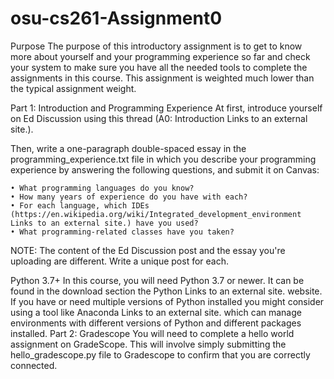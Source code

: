 # osu-cs261-Assignment0
Purpose
The purpose of this introductory assignment is to get to know more about yourself and your programming experience so far and check your system to make sure you have all the needed tools to complete the assignments in this course. This assignment is weighted much lower than the typical assignment weight.

Part 1: Introduction and Programming Experience
At first, introduce yourself on Ed Discussion using this thread (A0: Introduction Links to an external site.).

Then, write a one-paragraph double-spaced essay in the programming_experience.txt file in which you describe your programming experience by answering the following questions, and submit it on Canvas: 

    • What programming languages do you know?
    • How many years of experience do you have with each?
    • For each language, which IDEs (https://en.wikipedia.org/wiki/Integrated_development_environment Links to an external site.) have you used?
    • What programming-related classes have you taken?

NOTE:  The content of the Ed Discussion post and the essay you're uploading are different.  Write a unique post for each.

Python 3.7+
In this course, you will need Python 3.7 or newer. It can be found in the download section the Python Links to an external site. website. If you have or need multiple versions of Python installed you might consider using a tool like Anaconda Links to an external site. which can manage environments with different versions of Python and different packages installed.
Part 2: Gradescope
You will need to complete a hello world assignment on GradeScope. This will involve simply submitting the hello_gradescope.py file to Gradescope to confirm that you are correctly connected.

